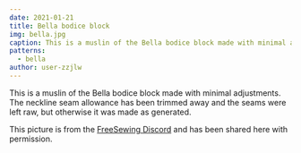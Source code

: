 ```yaml
---
date: 2021-01-21
title: Bella bodice block
img: bella.jpg
caption: This is a muslin of the Bella bodice block made with minimal adjustments
patterns:
  - bella
author: user-zzjlw
---
```


This is a muslin of the Bella bodice block made with minimal adjustments. The neckline seam allowance has been trimmed away and the seams were left raw, but otherwise it was made as generated.

<Note>

This picture is from the [FreeSewing Discord](https://discord.freesewing.org/) and has been shared here with permission.

</Note>

